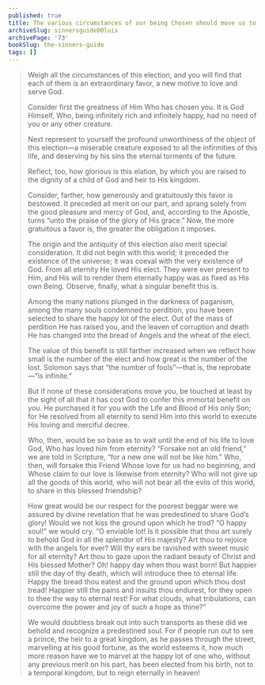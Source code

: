 ```yaml
---
published: true
title: The various circumstances of our being Chosen should move us to deep gratitude and joy
archiveSlug: sinnersguide00luis
archivePage: '73'
bookSlug: the-sinners-guide
tags: []
---
```


> Weigh all the circumstances of this election, and you will find that each of them is an extraordinary favor, a new motive to love and serve God.
> 
> Consider first the greatness of Him Who has chosen you. It is God Himself, Who, being infinitely rich and infinitely happy, had no need of you or any other creature.
> 
> Next represent to yourself the profound unworthiness of the object of this election—a miserable creature exposed to all the infirmities of this life, and deserving by his sins the eternal torments of the future.
> 
> Reflect, too, how glorious is this elation, by which you are raised to the dignity of a child of God and heir to His kingdom.
> 
> Consider, farther, how generously and gratuitously this favor is bestowed. It preceded all merit on our part, and sprang solely from the good pleasure and mercy of God, and, according to the Apostle, turns “unto the praise of the glory of His grace.” Now, the more gratuitous a favor is, the greater the obligation it imposes.
> 
> The origin and the antiquity of this election also merit special consideration. It did not begin with this world; it preceded the existence of the universe; it was coeval with the very existence of God. From all eternity He loved His elect. They were ever present to Him, and His will to render them eternally happy was as fixed as His own Being. Observe, finally, what a singular benefit this is.
> 
> Among the many nations plunged in the darkness of paganism, among the many souls condemned to perdition, you have been selected to share the happy lot of the elect. Out of the mass of perdition He has raised you, and the leaven of corruption and death He has changed into the bread of Angels and the wheat of the elect.
> 
> The value of this benefit is still farther increased when we reflect how small is the number of the elect and how great is the number of the lost. Solomon says that “the number of fools”—that is, the reprobate—“is infinite.”
> 
> But if none of these considerations move you, be touched at least by the sight of all that it has cost God to confer this immortal benefit on you. He purchased it for you with the Life and Blood of His only Son; for He resolved from all eternity to send Him into this world to execute His loving and merciful decree.
> 
> Who, then, would be so base as to wait until the end of his life to love God, Who has loved him from eternity? “Forsake not an old friend,” we are told in Scripture, “for a new one will not be like him.” Who, then, will forsake this Friend Whose love for us had no beginning, and Whose claim to our love is likewise from eternity? Who will not give up all the goods of this world, who will not bear all the evils of this world, to share in this blessed friendship?
> 
> How great would be our respect for the poorest beggar were we assured by divine revelation that he was predestined to share God’s glory! Would we not kiss the ground upon which he trod? “O happy soul!” we would cry. “O enviable lot! Is it possible that thou art surely to behold God in all the splendor of His majesty? Art thou to rejoice with the angels for ever? Will thy ears be ravished with sweet music for all eternity? Art thou to gaze upon the radiant beauty of Christ and His blessed Mother? Oh! happy day when thou wast born! But happier still the day of thy death, which will introduce thee to eternal life. Happy the bread thou eatest and the ground upon which thou dost tread! Happier still the pains and insults thou endurest, for they open to thee the way to eternal rest! For what clouds, what tribulations, can overcome the power and joy of such a hope as thine?”
> 
> We would doubtless break out into such transports as these did we behold and recognize a predestined soul. For if people run out to see a prince, the heir to a great kingdom, as he passes through the street, marvelling at his good fortune, as the world esteems it, how much more reason have we to marvel at the happy lot of one who, without any previous merit on his part, has been elected from his birth, not to a temporal kingdom, but to reign eternally in heaven!